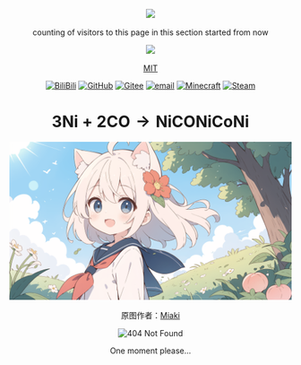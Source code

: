 <div id="title" align=center>

<img src="https://github-readme-streak-stats.herokuapp.com/?user=mefengxiao"></img>

counting of visitors to this page in this section started from now

![](https://count.getloli.com/get/@mefengxiao.github.readme)
</br>

[MIT](https://github.com/BEPb/BEPb/blob/main/LICENSE)

[![BiliBili](https://img.shields.io/badge/Bilibili-00A1D6?style=for-the-badge&logo=bilibili&logoColor=white)](https://space.bilibili.com/689341156)
[![GitHub](https://img.shields.io/badge/GitHub-100000?style=for-the-badge&logo=github&logoColor=white)](https://github.com/mefengxiao)
[![Gitee](https://img.shields.io/badge/Gitee-FF6600?style=for-the-badge&logo=gitee&logoColor=white)](https://gitee.com/huangofficial)
[![email](https://img.shields.io/badge/Email-FF0000?style=for-the-badge&logo=gmail&logoColor=white)](mailto:mchuangofficial@outlook.com)
[![Minecraft](https://img.shields.io/badge/Minecraft-00FF00?style=for-the-badge&logo=minecraft&logoColor=white)](https://zh-cn.namemc.com/profile/huangofficial.1)
[![Steam](https://img.shields.io/badge/Steam-100000?style=for-the-badge&logo=Steam&logoColor=white)](https://steamcommunity.com/profiles/76561199125559574/)


</dev>

# $3\text{Ni} + 2\text{CO} \rightarrow \text{NiCONiCoNi}$

![2ciyuan](img/1.png)

原图作者：[Miaki](https://www.pixiv.net/users/53805256)

<img src="https://github.githubassets.com/assets/mona-loading-default-c3c7aad1282f.gif" alt="404 Not Found" style="width: 15%;">

One moment please...

